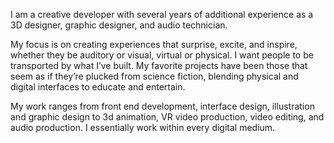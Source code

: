 I am a creative developer with several years of additional experience as a 3D designer, graphic designer, and audio technician.

My focus is on creating experiences that surprise, excite, and inspire, whether they be auditory or visual, virtual or physical. I want people to be transported by what I’ve built. My favorite projects have been those that seem as if they’re plucked from science fiction, blending physical and digital interfaces to educate and entertain.

My work ranges from front end development, interface design, illustration and graphic design to 3d animation, VR video production, video editing, and audio production. I essentially work within every digital medium. 